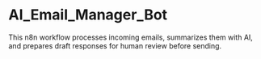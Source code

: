 # AI_Email_Manager_Bot
This n8n workflow processes incoming emails, summarizes them with AI, and prepares draft responses for human review before sending.
